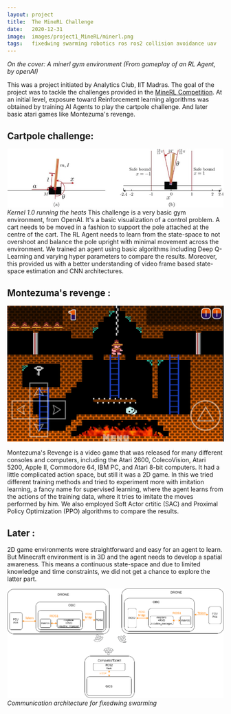 ```yaml
---
layout: project
title:  The MineRL Challenge
date:   2020-12-31
image:  images/project1_MineRL/minerl.png
tags:   fixedwing swarming robotics ros ros2 collision avoidance uav 
---
```

*On the cover: A minerl gym environment (From gameplay of an RL Agent, by openAI)*

This was a project initiated by Analytics Club, IIT Madras. The goal of the project was to tackle the challenges provided in the [MineRL Competition](https://www.aicrowd.com/challenges/neurips-2022-minerl-basalt-competition). At an initial level, exposure toward Reinforcement learning algorithms was obtained by training AI Agents to play the cartpole challenge. And later basic atari games like Montezuma's revenge.


## Cartpole challenge:
![team](/images/project_MineRL/cartpole.png)
*Kernel 1.0 running the heats*
This challenge is a very basic gym environment, from OpenAI. It's a basic visualization of a control problem. A cart needs to be moved in a fashion to support the pole attached at the centre of the cart. The RL Agent needs to learn from the state-space to not overshoot and balance the pole upright with minimal movement across the environment. We trained an agent using basic algorithms including Deep Q-Learning and varying hyper parameters to compare the results. Moreover, this provided us with a better understanding of video frame based state-space estimation and CNN architectures.

## Montezuma's revenge :
![team](/images/project_MineRL/montezuma.jpg)

Montezuma's Revenge is a video game that was released for many different consoles and computers, including the Atari 2600, ColecoVision, Atari 5200, Apple II, Commodore 64, IBM PC, and Atari 8-bit computers. It had a little complicated action space, but still it was a 2D game. In this we tried different training methods and tried to experiment more with imitation learning, a fancy name for supervised learning, where the agent learns from the actions of the training data, where it tries to imitate the moves performed by him. We also employed Soft Actor crtitic (SAC) and Proximal Policy Optimization (PPO) algorithms to compare the results.

## Later :
2D game environments were straightforward and easy for an agent to learn. But Minecraft environment is in 3D and the agent needs to develop a spatial awareness. This means a continuous state-space and due to limited knowledge and time constraints, we did not get a chance to explore the latter part. 

![alt](/images/project10/comm_architecture.png)
*Communication architecture for fixedwing swarming*
